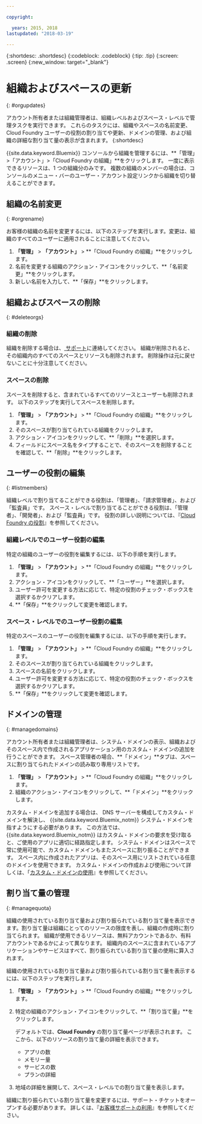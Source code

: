 ```yaml
---

copyright:

  years: 2015, 2018
lastupdated: "2018-03-19"

---
```


{:shortdesc: .shortdesc}
{:codeblock: .codeblock}
{:tip: .tip}
{:screen: .screen}
{:new_window: target="_blank"}

# 組織およびスペースの更新
{: #orgupdates}

アカウント所有者または組織管理者は、組織レベルおよびスペース・レベルで管理タスクを実行できます。 これらのタスクには、組織やスペースの名前変更、Cloud Foundry ユーザーの役割の割り当てや更新、ドメインの管理、および組織の詳細な割り当て量の表示が含まれます。 
{:shortdesc}

{{site.data.keyword.Bluemix}} コンソールから組織を管理するには、**「管理」>「アカウント」>「Cloud Foundry の組織」**をクリックします。 一度に表示できるリソースは、1 つの組織分のみです。 複数の組織のメンバーの場合は、コンソールのメニュー・バーのユーザー・アカウント設定リンクから組織を切り替えることができます。

## 組織の名前変更
{: #orgrename}

お客様の組織の名前を変更するには、以下のステップを実行します。変更は、組織のすべてのユーザーに適用されることに注意してください。

1. **「管理」** > **「アカウント」** > **「Cloud Foundry の組織」**をクリックします。
2. 名前を変更する組織のアクション・アイコンをクリックして、**「名前変更」**をクリックします。  
3. 新しい名前を入力して、**「保存」**をクリックします。

## 組織およびスペースの削除
{: #deleteorgs}

### 組織の削除

組織を削除する場合は、[ サポート](/docs/get-support/howtogetsupport.html)に連絡してください。 組織が削除されると、その組織内のすべてのスペースとリソースも削除されます。 削除操作は元に戻せないことに十分注意してください。 

### スペースの削除

スペースを削除すると、含まれているすべてのリソースとユーザーも削除されます。 以下のステップを実行してスペースを削除します。

1. **「管理」** > **「アカウント」** > **「Cloud Foundry の組織」**をクリックします。
2. そのスペースが割り当てられている組織をクリックします。
3. アクション・アイコンをクリックして、**「削除」**を選択します。
4. フィールドにスペース名をタイプすることで、そのスペースを削除することを確認して、**「削除」**をクリックします。

## ユーザーの役割の編集
{: #listmembers}

組織レベルで割り当てることができる役割は、「管理者」、「請求管理者」、および「監査員」です。 スペース・レベルで割り当てることができる役割は、「管理者」、「開発者」、および「監査員」です。 役割の詳しい説明については、『[Cloud Foundry の役割](/docs/iam/cfaccess.html#cfroles)』を参照してください。

### 組織レベルでのユーザー役割の編集

特定の組織のユーザーの役割を編集するには、以下の手順を実行します。

1. **「管理」** > **「アカウント」** > **「Cloud Foundry の組織」**をクリックします。
2. アクション・アイコンをクリックして、**「ユーザー」**を選択します。
3. ユーザー許可を変更する方法に応じて、特定の役割のチェック・ボックスを選択するかクリアします。
4. **「保存」**をクリックして変更を確認します。 

### スペース・レベルでのユーザー役割の編集

特定のスペースのユーザーの役割を編集するには、以下の手順を実行します。

1. **「管理」** > **「アカウント」** > **「Cloud Foundry の組織」**をクリックします。
2. そのスペースが割り当てられている組織をクリックします。
3. スペースの名前をクリックします。
4. ユーザー許可を変更する方法に応じて、特定の役割のチェック・ボックスを選択するかクリアします。
5. **「保存」**をクリックして変更を確認します。

## ドメインの管理
{: #managedomains}

アカウント所有者または組織管理者は、システム・ドメインの表示、組織およびそのスペース内で作成されるアプリケーション用のカスタム・ドメインの追加を行うことができます。 スペース管理者の場合、**「ドメイン」**タブは、スペースに割り当てられたドメインの読み取り専用リストです。

1. **「管理」** &gt; **「アカウント」** &gt; **「Cloud Foundry の組織」**をクリックします。
2. 組織のアクション・アイコンをクリックして、**「ドメイン」**をクリックします。

カスタム・ドメインを追加する場合は、
DNS サーバーを構成してカスタム・ドメインを解決し、
{{site.data.keyword.Bluemix_notm}}
システム・ドメインを指すようにする必要があります。 この方法では、{{site.data.keyword.Bluemix_notm}} はカスタム・ドメインの要求を受け取ると、ご使用のアプリに適切に経路指定します。 システム・ドメインはスペースで常に使用可能で、カスタム・ドメインもまたスペースに割り振ることができます。 スペース内に作成されたアプリは、そのスペース用にリストされている任意のドメインを使用できます。 カスタム・ドメインの作成および使用について詳しくは、「[カスタム・ドメインの使用](/docs/apps/updapps.html#domain)』を参照してください。

## 割り当て量の管理
{: #managequota}

組織の使用されている割り当て量および割り振られている割り当て量を表示できます。割り当て量は組織にとってのリソースの限度を表し、組織の作成時に割り当てられます。 組織が使用できるリソースは、無料アカウントであるか、有料アカウントであるかによって異なります。 組織内のスペースに含まれているアプリケーションやサービスはすべて、割り振られている割り当て量の使用に算入されます。

組織の使用されている割り当て量および割り振られている割り当て量を表示するには、以下のステップを実行します。

1. **「管理」** &gt; **「アカウント」** &gt; **「Cloud Foundry の組織」**をクリックします。
2. 特定の組織のアクション・アイコンをクリックして、**「割り当て量」**をクリックします。

   デフォルトでは、**Cloud Foundry** の割り当て量ページが表示されます。 ここから、以下のリソースの割り当て量の詳細を表示できます。
 
   * アプリの数
   * メモリー量 
   * サービスの数 
   * プランの詳細 

3. 地域の詳細を展開して、スペース・レベルでの割り当て量を表示します。 

組織に割り振られている割り当て量を変更するには、サポート・チケットをオープンする必要があります。 詳しくは、『[お客様サポートの利用](/docs/get-support/howtogetsupport.html#getting-customer-support)』を参照してください。 

